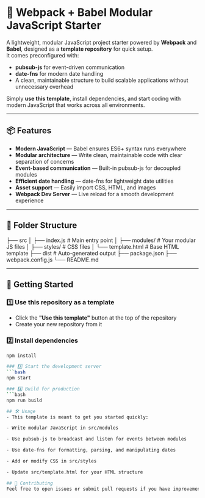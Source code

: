# 🚀 Webpack + Babel Modular JavaScript Starter

A lightweight, modular JavaScript project starter powered by **Webpack** and **Babel**, designed as a **template repository** for quick setup.  
It comes preconfigured with:

- **pubsub-js** for event-driven communication  
- **date-fns** for modern date handling  
- A clean, maintainable structure to build scalable applications without unnecessary overhead

Simply **use this template**, install dependencies, and start coding with modern JavaScript that works across all environments.

---

## 📦 Features
- **Modern JavaScript** — Babel ensures ES6+ syntax runs everywhere
- **Modular architecture** — Write clean, maintainable code with clear separation of concerns
- **Event-based communication** — Built-in pubsub-js for decoupled modules
- **Efficient date handling** — date-fns for lightweight date utilities
- **Asset support** — Easily import CSS, HTML, and images
- **Webpack Dev Server** — Live reload for a smooth development experience

---

## 📂 Folder Structure
├── src
│ ├── index.js # Main entry point
│ ├── modules/ # Your modular JS files
│ ├── styles/ # CSS files
│ └── template.html # Base HTML template
├── dist # Auto-generated output
├── package.json
├── webpack.config.js
└── README.md

---

## 🚀 Getting Started

### 1️⃣ Use this repository as a template
- Click the **"Use this template"** button at the top of the repository  
- Create your new repository from it

### 2️⃣ Install dependencies
```bash
npm install

### 3️⃣ Start the development server
```bash
npm start

### 4️⃣ Build for production
```bash
npm run build

## 🛠 Usage
- This template is meant to get you started quickly:

- Write modular JavaScript in src/modules

- Use pubsub-js to broadcast and listen for events between modules

- Use date-fns for formatting, parsing, and manipulating dates

- Add or modify CSS in src/styles

- Update src/template.html for your HTML structure

## 🤝 Contributing
Feel free to open issues or submit pull requests if you have improvements or suggestions.
